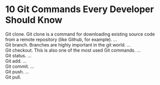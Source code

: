 # 10 Git Commands Every Developer Should Know
Git clone. Git clone is a command for downloading existing source code from a remote repository (like Github, for example). ...
<br>
Git branch. Branches are highly important in the git world. ...
<br>
Git checkout. This is also one of the most used Git commands. ...
<br>
Git status. ...
<br>
Git add. ...
<br>
Git commit. ...
<br>
Git push. ...
<br>
Git pull.
